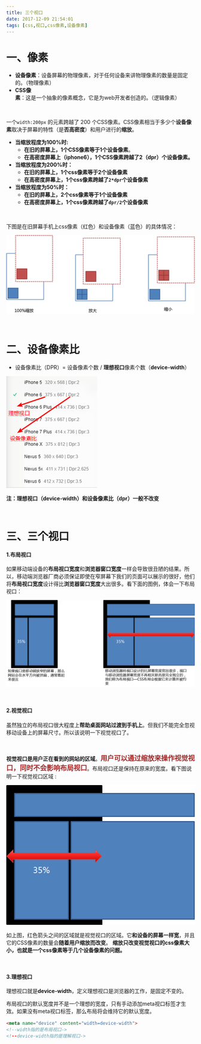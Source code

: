 ```yaml
---
title: 三个视口
date: 2017-12-09 21:54:01
tags: [css,视口,css像素,设备像素]
---
```


# 一、像素

- **设备像素**：设备屏幕的物理像素，对于任何设备来讲物理像素的数量是固定的。（物理像素）
- **CSS像素**：这是一个抽象的像素概念，它是为web开发者创造的。（逻辑像素）

<br/>

一个`width:200px` 的元素跨越了 200 个CSS像素。CSS像素相当于多少个**设备像素**取决于屏幕的特性（是**否高密度**）和用户进行的**缩放**。 

- **当缩放程度为100%时:**
  - **在旧的屏幕上，1个CSS像素等于1个设备像素**。
  - **在高密度屏幕上（iphone6），1个CSS像素跨越了2（dpr）个设备像素。** 
- **当缩放程度为200%时：**
  - **在旧的屏幕上，1个css像素等于2个设备像素**
  - **在高密度屏幕上，1个css像素跨越了`2*dpr`个设备像素**
- **当缩放程度为50%时：**
  - **在旧的屏幕上，2个css像素等于1个设备像素**
  - **在高密度屏幕上，1个css像素跨越了`dpr/2`个设备像素**

<br/>

下图是在旧屏幕手机上css像素（红色）和设备像素（蓝色）的具体情况：

![](三个视口\scale.png)

<br/>

# 二、设备像素比

- 设备像素比（DPR）=  设备像素个数  /  **理想视口**像素个数（**device-width**）  

![](三个视口\设备像素比.png)

**注：理想视口（device-width）和设备像素比（dpr）一般不改变**

<br/>

# 三、**三个视口** 

#### **1.布局视口** 

如果移动端设备的**布局视口宽度**和**浏览器窗口宽度**一样会导致很丑陋的结果。所以，移动端浏览器厂商必须保证即使在窄屏幕下我们的页面可以展示的很好，他们将**布局视口宽度**设计得比**浏览器窗口宽度**大出很多。看下面的图例，体会一下布局视口：

![](三个视口\1005451-20160822142728823-1045734594.png)

<br/>

#### **2.视觉视口** 

 虽然独立的布局视口很大程度上**帮助桌面网站过渡到手机上**。但我们不能完全忽视移动设备上的屏幕尺寸。所以该说明一下视觉视口了。

<br/>

**视觉视口是用户正在看到的网站的区域**。<font color=#A52A2A size=4 >**用户可以通过缩放来操作视觉视口，同时不会影响布局视口**</font>。布局视口还是保持在原来的宽度。看下图说明一下视觉视口区域 :

![](三个视口\1005451-20160822143331276-1400295236.png)

如上图，红色箭头之间的区域就是视觉视口的区域。它**和设备的屏幕一样宽**，并且它的CSS像素的数量会**随着用户缩放而改变**。 **缩放只改变视觉视口的css像素大小，也就是一个css像素等于几个设备像素的问题。**

<br/>

#### **3.理想视口** 

理想视口就是**device-width**，定义理想视口是浏览器的工作，是固定不变的。 

布局视口的默认宽度并不是一个理想的宽度，只有手动添加meta视口标签才生效。如果没有meta视口标签，那么布局将会维持它的默认宽度。 

```html
<meta name="device" content="width=device-width">
<!--width指的是布局视口->
<!--device-width指的是理解视口->
```









